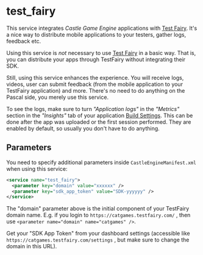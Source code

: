 # test_fairy

This service integrates _Castle Game Engine_ applications with [Test Fairy](https://www.testfairy.com/). It's a nice way to distribute mobile applications to your testers, gather logs, feedback etc.

Using this service is *not* necessary to use [Test Fairy](https://www.testfairy.com/) in a basic way. That is, you can distribute your apps through TestFairy without integrating their SDK.

Still, using this service enhances the experience. You will receive logs, videos, user can submit feedback (from the mobile application to your TestFairy application) and more. There's no need to do anything on the Pascal side, you merely use this service.

To see the logs, make sure to turn _"Application logs"_ in the _"Metrics"_ section in the _"Insights"_ tab of your application [Build Settings](https://docs.testfairy.com/Getting_Started/Version_Settings.html). This can be done after the app was uploaded or the first session performed. They are enabled by default, so usually you don't have to do anything.

## Parameters

You need to specify additional parameters inside `CastleEngineManifest.xml` when using this service:

~~~~xml
<service name="test_fairy">
  <parameter key="domain" value="xxxxxx" />
  <parameter key="sdk_app_token" value="SDK-yyyyyy" />
</service>
~~~~

The "domain" parameter above is the initial component of your TestFairy domain name. E.g. if you login to `https://catgames.testfairy.com/` , then use `<parameter name="domain" name="catgames" />`.

Get your "SDK App Token" from your dashboard settings (accessible like `https://catgames.testfairy.com/settings` , but make sure to change the domain in this URL).
